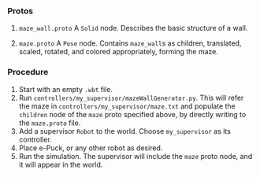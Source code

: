 ### Protos
1. `maze_wall.proto`
A `Solid` node. Describes the basic structure of a wall.

2. `maze.proto`
A `Pose` node. Contains `maze_wall`s as children, translated, scaled, rotated, and colored appropriately, forming the maze.

### Procedure
1. Start with an empty `.wbt` file.
2. Run `controllers/my_supervisor/mazeWallGenerator.py`. This will refer the maze in `controllers/my_supervisor/maze.txt` and populate the `children` node of the `maze` proto specified above, by directly writing to the `maze.proto` file.
3. Add a supervisor `Robot` to the world. Choose `my_supervisor` as its controller.
4. Place e-Puck, or any other robot as desired.
5. Run the simulation. The supervisor will include the `maze` proto node, and it will appear in the world.
